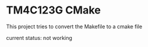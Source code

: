 TM4C123G CMake
==============

This project tries to convert the Makefile to a cmake file

current status:
not working
